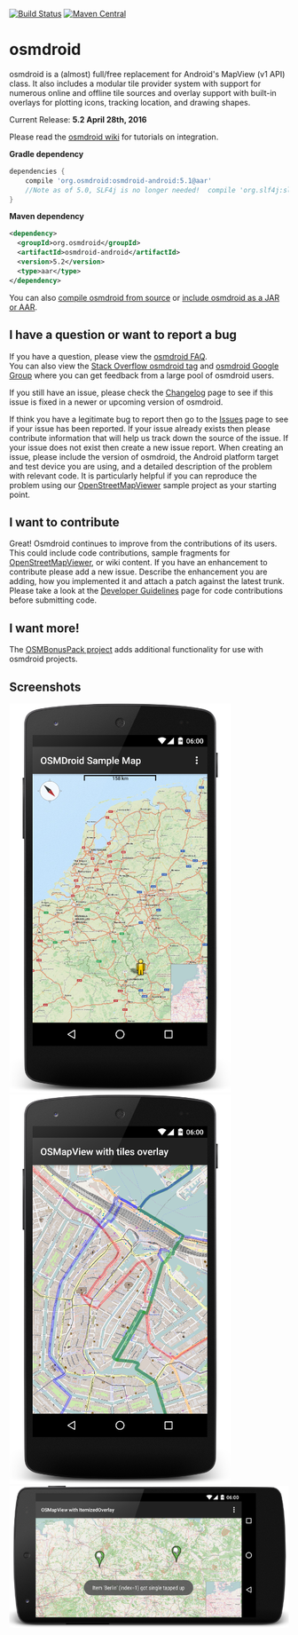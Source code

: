 
[![Build Status](https://api.travis-ci.org/osmdroid/osmdroid.svg?branch=master)](https://travis-ci.org/osmdroid/osmdroid) [![Maven Central](https://maven-badges.herokuapp.com/maven-central/org.osmdroid/osmdroid-android/badge.svg)](https://maven-badges.herokuapp.com/maven-central/org.osmdroid/osmdroid-android)

# osmdroid

osmdroid is a (almost) full/free replacement for Android's MapView (v1 API) class. It also includes a modular tile provider system with support for numerous online and offline tile sources and overlay support with built-in overlays for plotting icons, tracking location, and drawing shapes.

Current Release: **5.2 April 28th, 2016**

Please read the [osmdroid wiki](https://github.com/osmdroid/osmdroid/wiki) for  tutorials on integration.

**Gradle dependency**
```groovy
dependencies {
    compile 'org.osmdroid:osmdroid-android:5.1@aar'
    //Note as of 5.0, SLF4j is no longer needed!  compile 'org.slf4j:slf4j-simple:1.6.1'
}
```

**Maven dependency**
```xml
<dependency>
  <groupId>org.osmdroid</groupId>
  <artifactId>osmdroid-android</artifactId>
  <version>5.2</version>
  <type>aar</type>
</dependency>
```

You can also [compile osmdroid from source](https://github.com/osmdroid/osmdroid/wiki/How-to-build-osmdroid-from-source) or [include osmdroid as a JAR or AAR](https://oss.sonatype.org/content/groups/public/org/osmdroid/osmdroid-android/).

## I have a question or want to report a bug

If you have a question, please view the [osmdroid FAQ](https://github.com/osmdroid/osmdroid/wiki/FAQ).  
You can also view the [Stack Overflow osmdroid tag](http://stackoverflow.com/questions/tagged/osmdroid) and [osmdroid Google Group](https://groups.google.com/forum/#!forum/osmdroid) where you can get feedback from a large pool of osmdroid users.

If you still have an issue, please check the [Changelog](https://github.com/osmdroid/osmdroid/wiki/Changelog) page to see if this issue is fixed in a newer or upcoming version of osmdroid.

If think you have a legitimate bug to report then go to the [Issues](https://github.com/osmdroid/osmdroid/issues?state=open) page to see if your issue has been reported. If your issue already exists then please contribute information that will help us track down the source of the issue. If your issue does not exist then create a new issue report. When creating an issue, please include the version of osmdroid, the Android platform target and test device you are using, and a detailed description of the problem with relevant code. It is particularly helpful if you can reproduce the problem using our [OpenStreetMapViewer](https://github.com/osmdroid/osmdroid/tree/master/OpenStreetMapViewer) sample project as your starting point.

## I want to contribute

Great! Osmdroid continues to improve from the contributions of its users. This could include code contributions, sample fragments for [OpenStreetMapViewer](https://github.com/osmdroid/osmdroid/tree/master/OpenStreetMapViewer), or wiki content.
If you have an enhancement to contribute please add a new issue.
Describe the enhancement you are adding, how you implemented it and attach a patch against the latest trunk.
Please take a look at the [Developer Guidelines](https://github.com/osmdroid/osmdroid/wiki/Developer-Guidelines) page for code contributions before submitting code.

## I want more!

The [OSMBonusPack project](https://github.com/MKergall/osmbonuspack) adds additional functionality for use with osmdroid projects.

## Screenshots

![](images/MyLocation.png)
![](images/CustomLayer.png)
![](images/TwoMarkers.png)
